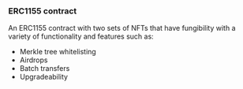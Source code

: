 ### ERC1155 contract

An ERC1155 contract with two sets of NFTs that have fungibility with a variety of functionality and features such as:

- Merkle tree whitelisting
- Airdrops
- Batch transfers
- Upgradeability
